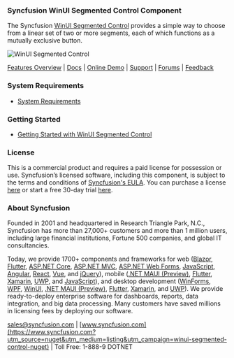 ### Syncfusion WinUI Segmented Control Component

The Syncfusion [WinUI Segmented Control](https://www.syncfusion.com/winui-controls/segmented-control?utm_source=nuget&utm_medium=listing&utm_campaign=winui-segmented-control-nuget) provides a simple way to choose from a linear set of two or more segments, each of which functions as a mutually exclusive button.

![WinUI Segmented Control](https://cdn.syncfusion.com/nuget-readme/winui/winui-segmented-control.png)

[Features Overview](https://www.syncfusion.com/winui-controls/segmented-control?utm_source=nuget&utm_medium=listing&utm_campaign=winui-segmented-control-nuget) | [Docs](https://help.syncfusion.com/winui/barcode/getting-started?utm_source=nuget&utm_medium=listing&utm_campaign=winui-segmented-control-nuget) | [Online Demo](https://github.com/syncfusion/winui-demos?utm_source=nuget&utm_medium=listing&utm_campaign=winui-segmented-control-nuget) | [Support](https://www.syncfusion.com/support/directtrac/incidents/newincident?utm_source=nuget&utm_medium=listing&utm_campaign=winui-segmented-control-nuget) | [Forums](https://www.syncfusion.com/forums/winui?utm_source=nuget&utm_medium=listing&utm_campaign=winui-segmented-control-nuget) | [Feedback](https://www.syncfusion.com/feedback/winui?utm_source=nuget&utm_medium=listing&utm_campaign=winui-segmented-control-nuget)

### System Requirements

* [System Requirements](https://help.syncfusion.com/winui/installation/system-requirements?utm_source=nuget&utm_medium=listing&utm_campaign=winui-segmented-control-nuget)

### Getting Started

* [Getting Started with WinUI Segmented Control](https://help.syncfusion.com/winui/barcode/getting-started?utm_source=nuget&utm_medium=listing&utm_campaign=winui-segmented-control-nuget)


### License

This is a commercial product and requires a paid license for possession or use. Syncfusion’s licensed software, including this component, is subject to the terms and conditions of [Syncfusion's EULA](https://www.syncfusion.com/eula/es/?utm_source=nuget&utm_medium=listing&utm_campaign=winui-segmented-control-nuget). You can purchase a license [here](https://www.syncfusion.com/sales/products?utm_source=nuget&utm_medium=listing&utm_campaign=winui-segmented-control-nuget) or start a free 30-day trial [here](https://www.syncfusion.com/account/manage-trials/start-trials?utm_source=nuget&utm_medium=listing&utm_campaign=winui-segmented-control-nuget).

### About Syncfusion

Founded in 2001 and headquartered in Research Triangle Park, N.C., Syncfusion has more than 27,000+ customers and more than 1 million users, including large financial institutions, Fortune 500 companies, and global IT consultancies.
 
Today, we provide 1700+ components and frameworks for web ([Blazor](https://www.syncfusion.com/blazor-components?utm_source=nuget&utm_medium=listing&utm_campaign=winui-segmented-control-nuget), [Flutter](https://www.syncfusion.com/flutter-widgets?utm_source=nuget&utm_medium=listing&utm_campaign=winui-segmented-control-nuget), [ASP.NET Core](https://www.syncfusion.com/aspnet-core-ui-controls?utm_source=nuget&utm_medium=listing&utm_campaign=winui-segmented-control-nuget), [ASP.NET MVC](https://www.syncfusion.com/aspnet-mvc-ui-controls?utm_source=nuget&utm_medium=listing&utm_campaign=winui-segmented-control-nuget), [ASP.NET Web Forms](https://www.syncfusion.com/jquery/aspnet-webforms-ui-controls?utm_source=nuget&utm_medium=listing&utm_campaign=winui-segmented-control-nuget), [JavaScript](https://www.syncfusion.com/javascript-ui-controls?utm_source=nuget&utm_medium=listing&utm_campaign=winui-segmented-control-nuget), [Angular](https://www.syncfusion.com/angular-ui-components?utm_source=nuget&utm_medium=listing&utm_campaign=winui-segmented-control-nuget), [React](https://www.syncfusion.com/react-ui-components?utm_source=nuget&utm_medium=listing&utm_campaign=winui-segmented-control-nuget), [Vue](https://www.syncfusion.com/vue-ui-components?utm_source=nuget&utm_medium=listing&utm_campaign=winui-segmented-control-nuget), and [jQuery](https://www.syncfusion.com/jquery-ui-widgets?utm_source=nuget&utm_medium=listing&utm_campaign=winui-segmented-control-nuget)), mobile ([.NET MAUI (Preview)](https://www.syncfusion.com/maui-controls?utm_source=nuget&utm_medium=listing&utm_campaign=winui-segmented-control-nuget), [Flutter](https://www.syncfusion.com/flutter-widgets?utm_source=nuget&utm_medium=listing&utm_campaign=winui-segmented-control-nuget), [Xamarin](https://www.syncfusion.com/xamarin-ui-controls?utm_source=nuget&utm_medium=listing&utm_campaign=winui-segmented-control-nuget), [UWP](https://www.syncfusion.com/uwp-ui-controls?utm_source=nuget&utm_medium=listing&utm_campaign=winui-segmented-control-nuget), and [JavaScript](https://www.syncfusion.com/javascript-ui-controls?utm_source=nuget&utm_medium=listing&utm_campaign=winui-segmented-control-nuget)), and desktop development ([WinForms](https://www.syncfusion.com/winforms-ui-controls?utm_source=nuget&utm_medium=listing&utm_campaign=winui-segmented-control-nuget), [WPF](https://www.syncfusion.com/wpf-controls?utm_source=nuget&utm_medium=listing&utm_campaign=winui-segmented-control-nuget), [WinUI](https://www.syncfusion.com/winui-controls?utm_source=nuget&utm_medium=listing&utm_campaign=winui-segmented-control-nuget), [.NET MAUI (Preview)](https://www.syncfusion.com/maui-controls?utm_source=nuget&utm_medium=listing&utm_campaign=winui-segmented-control-nuget), [Flutter](https://www.syncfusion.com/flutter-widgets?utm_source=nuget&utm_medium=listing&utm_campaign=winui-segmented-control-nuget), [Xamarin](https://www.syncfusion.com/xamarin-ui-controls?utm_source=nuget&utm_medium=listing&utm_campaign=winui-segmented-control-nuget), and [UWP](https://www.syncfusion.com/uwp-ui-controls?utm_source=nuget&utm_medium=listing&utm_campaign=winui-segmented-control-nuget)). We provide ready-to-deploy enterprise software for dashboards, reports, data integration, and big data processing. Many customers have saved millions in licensing fees by deploying our software.

[sales@syncfusion.com](mailto:sales@syncfusion.com?Subject=Syncfusion%20WinUI%20SegmentedControl%20-%20NuGet) | [www.syncfusion.com](https://www.syncfusion.com?utm_source=nuget&utm_medium=listing&utm_campaign=winui-segmented-control-nuget) | Toll Free: 1-888-9 DOTNET
